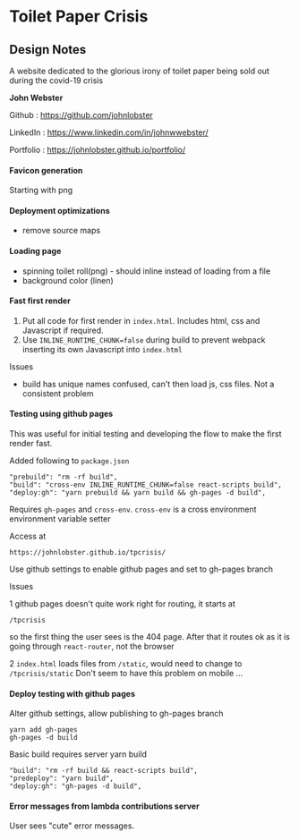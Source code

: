 # Toilet Paper Crisis
## Design Notes

A website dedicated to the glorious irony of toilet paper being sold out during the covid-19 crisis

**John Webster**

Github : https://github.com/johnlobster

LinkedIn : https://www.linkedin.com/in/johnwwebster/

Portfolio : https://johnlobster.github.io/portfolio/

#### Favicon generation

Starting with png

#### Deployment optimizations

- remove source maps

#### Loading page

- spinning toilet roll(png) - should inline instead of loading from a file
- background color (linen)

#### Fast first render

1. Put all code for first render in `index.html`. Includes html, css and Javascript if required.
2. Use `INLINE_RUNTIME_CHUNK=false` during build to prevent webpack inserting its own Javascript into `index.html`

Issues
- build has unique names confused, can't then load js, css files. Not a consistent problem


#### Testing using github pages

This was useful for initial testing and developing the flow to make the first render fast.

Added following to `package.json`
```
"prebuild": "rm -rf build",
"build": "cross-env INLINE_RUNTIME_CHUNK=false react-scripts build",
"deploy:gh": "yarn prebuild && yarn build && gh-pages -d build",
```
Requires `gh-pages` and `cross-env`. `cross-env` is a cross environment environment variable setter

Access at
```
https://johnlobster.github.io/tpcrisis/
```
Use github settings to enable github pages and set to gh-pages branch

Issues

1 github pages doesn't quite work right for routing, it starts at
```
/tpcrisis
```
so the first thing the user sees is the 404 page. After that it routes ok as it is going through `react-router`, not the browser

2 `index.html` loads files from `/static`, would need to change to `/tpcrisis/static` 
Don't seem to have this problem on mobile ...

#### Deploy testing with github pages

Alter github settings, allow publishing to gh-pages branch

```
yarn add gh-pages
gh-pages -d build
```

Basic build requires server
yarn build
```
"build": "rm -rf build && react-scripts build",
"predeploy": "yarn build",
"deploy:gh": "gh-pages -d build",
```
#### Error messages from lambda contributions server

User sees "cute" error messages. 



